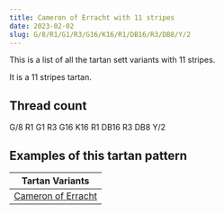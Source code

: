 ```yaml
---
title: Cameron of Erracht with 11 stripes
date: 2023-02-02
slug: G/8/R1/G1/R3/G16/K16/R1/DB16/R3/DB8/Y/2
---
```

This is a list of all the tartan sett variants with 11 stripes.

It is a 11 stripes tartan.


## Thread count
G/8 R1 G1 R3 G16 K16 R1 DB16 R3 DB8 Y/2

## Examples of this tartan pattern

| Tartan Variants |
|---------------|
| [Cameron of Erracht](/variants/g/8/r1/g1/r3/g16/k16/r1/db16/r3/db8/y/2-db00004c-g004c00-k000000-rc80000-yffc800)||
